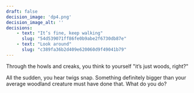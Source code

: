 ```yaml
---
draft: false
decision_image: 'dp4.png'
decision_image_alt: ''
decisions:
    - text: "It’s fine, keep walking"
      slug: "54d539071ff86fe0b9abe2f6730db87e"
    - text: "Look around"
      slug: "c389fa36b2d409e620060d9f49041b79"
---
```

Through the howls and creaks, you think to yourself "it’s just woods, right?"

All the sudden, you hear twigs snap. Something definitely bigger than your average woodland creature must have done that. What do you do?